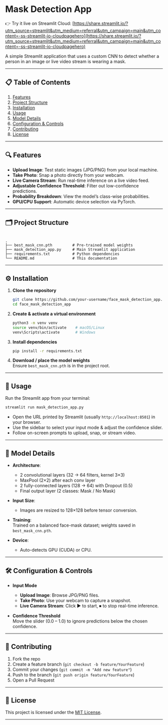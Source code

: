 
# Mask Detection App

👉 Try it live on Streamlit Cloud: [https://share.streamlit.io/?utm_source=streamlit&utm_medium=referral&utm_campaign=main&utm_content=-ss-streamlit-io-cloudpagehero](https://share.streamlit.io/?utm_source=streamlit&utm_medium=referral&utm_campaign=main&utm_content=-ss-streamlit-io-cloudpagehero)

A simple Streamlit application that uses a custom CNN to detect whether a person in an image or live video stream is wearing a mask.

---

## 📋 Table of Contents

1. [Features](#features)  
2. [Project Structure](#project-structure)  
3. [Installation](#installation)  
4. [Usage](#usage)  
5. [Model Details](#model-details)  
6. [Configuration & Controls](#configuration--controls)  
7. [Contributing](#contributing)  
8. [License](#license)  

---

## 🔍 Features

- **Upload Image**: Test static images (JPG/PNG) from your local machine.  
- **Take Photo**: Snap a photo directly from your webcam.  
- **Live Camera Stream**: Run real-time inference on a live video feed.  
- **Adjustable Confidence Threshold**: Filter out low-confidence predictions.  
- **Probability Breakdown**: View the model’s class-wise probabilities.  
- **GPU/CPU Support**: Automatic device selection via PyTorch.

---

## 🗂 Project Structure

```

.
├── best_mask_cnn.pth         # Pre-trained model weights
├── mask_detection_app.py     # Main Streamlit application
├── requirements.txt          # Python dependencies
└── README.md                 # This documentation

```

---

## ⚙️ Installation

1. **Clone the repository**  

   ```bash
   git clone https://github.com/your-username/face_mask_detection_app.git
   cd face_mask_detection_app
   ```

2. **Create & activate a virtual environment**  

   ```bash
   python3 -m venv venv
   source venv/bin/activate    # macOS/Linux
   venv\Scripts\activate       # Windows
   ```

3. **Install dependencies**  

   ```bash
   pip install -r requirements.txt
   ```

4. **Download / place the model weights**  
   Ensure `best_mask_cnn.pth` is in the project root.

---

## 🚀 Usage

Run the Streamlit app from your terminal:

```bash
streamlit run mask_detection_app.py
```

- Open the URL printed by Streamlit (usually `http://localhost:8501`) in your browser.  
- Use the sidebar to select your input mode & adjust the confidence slider.  
- Follow on-screen prompts to upload, snap, or stream video.

---

## 🧠 Model Details

- **Architecture**:  
  - 2 convolutional layers (32 → 64 filters, kernel 3×3)  
  - MaxPool (2×2) after each conv layer  
  - 2 fully-connected layers (128 → 64) with Dropout (0.5)  
  - Final output layer (2 classes: Mask / No Mask)

- **Input Size**:  
  - Images are resized to 128×128 before tensor conversion.

- **Training**:  
  Trained on a balanced face-mask dataset; weights saved in `best_mask_cnn.pth`.

- **Device**:  
  - Auto-detects GPU (CUDA) or CPU.

---

## 🛠 Configuration & Controls

- **Input Mode**  
  - **Upload Image**: Browse JPG/PNG files.  
  - **Take Photo**: Use your webcam to capture a snapshot.  
  - **Live Camera Stream**: Click ▶️ to start, ⏹ to stop real-time inference.

- **Confidence Threshold**  
  Move the slider (0.0 – 1.0) to ignore predictions below the chosen confidence.

---

## 🤝 Contributing

1. Fork the repo  
2. Create a feature branch (`git checkout -b feature/YourFeature`)  
3. Commit your changes (`git commit -m "Add new feature"`)  
4. Push to the branch (`git push origin feature/YourFeature`)  
5. Open a Pull Request

---

## 📄 License

This project is licensed under the [MIT License](LICENSE).

---
